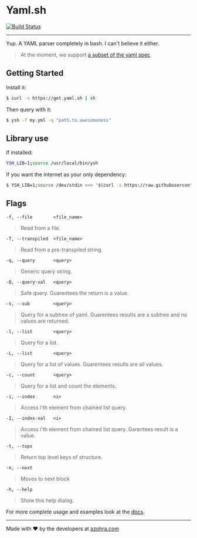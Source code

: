# Yaml.sh
[![Build Status](https://travis-ci.org/azohra/yaml.sh.svg?branch=master)](https://travis-ci.org/azohra/yaml.sh)

---

Yup. A YAML parser completely in bash. I can't believe it either.

> At the moment, we support [a subset of the yaml spec](https://docs.yaml.sh/#/supported_yml).

## Getting Started

Install it:
```bash
$ curl -s https://get.yaml.sh | sh
```

Then query with it:
```bash
$ ysh -f my.yml -q "path.to.awesomeness"
```

## Library use

If installed:
```bash
YSH_LIB=1;source /usr/local/bin/ysh
```

If you want the internet as your only dependency:
```bash
$ YSH_LIB=1;source /dev/stdin <<< "$(curl -s https://raw.githubusercontent.com/azohra/yaml.sh/v0.1.5/ysh)"
```

## Flags

`-f, --file        <file_name>`
> Read from a file.

`-T, --transpiled  <file_name>`
> Read from a pre-transpiled string.

`-q, --query       <query>`
> Generic query string.

`-Q, --query-val   <query>`
> Safe query. Guarentees the return is a value.

`-s, --sub         <query>`
> Query for a subtree of yaml. Guarentees results are a subtree and no values are returned.

`-l, --list        <query>`
> Query for a list.

`-L, --list        <query>`
> Query for a list of values. Guarentees results are all values.

`-c, --count       <query>`
> Query for a list and count the elements.

`-i, --index       <i>`
> Access i'th element from chained list query.

`-I, --index-val   <i>`
> Access i'th element from chained list query. Garentees result is a value.

`-t, --tops           `
> Return top level keys of structure.

`-n, --next           `
> Moves to next block

`-h, --help           `
> Show this help dialog.

For more complete usage and examples look at the [docs](https://docs.yaml.sh).

---
Made with ❤️ by the developers at [azohra.com](https://azohra.com)
